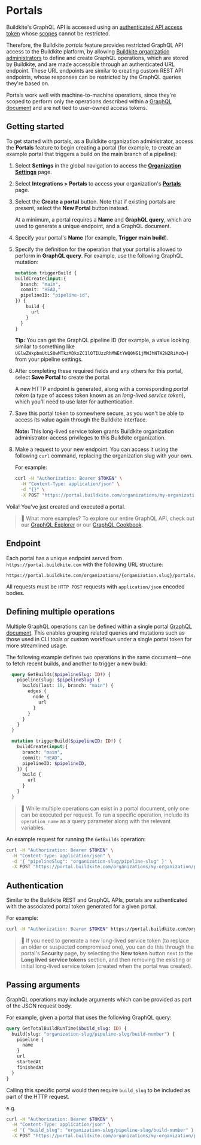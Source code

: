 # Portals

Buildkite's GraphQL API is accessed using an [authenticated API access token](/docs/apis/graphql-api#authentication) whose [scopes](/docs/apis/managing-api-tokens#token-scopes) cannot be restricted.

Therefore, the Buildkite _portals_ feature provides restricted GraphQL API access to the Buildkite platform, by allowing [Buildkite organization administrators](/docs/platform/team-management/permissions#manage-teams-and-permissions-organization-level-permissions) to define and create GraphQL operations, which are stored by Buildkite, and are made accessible through an authenticated URL endpoint. These URL endpoints are similar to creating custom REST API endpoints, whose responses can be restricted by the GraphQL queries they're based on.

Portals work well with machine-to-machine operations, since they're scoped to perform only the operations described within a [GraphQL document](https://spec.graphql.org/October2021/#sec-Language) and are not tied to user-owned access tokens.

## Getting started

To get started with portals, as a Buildkite organization administrator, access the **Portals** feature to begin creating a portal (for example, to create an example portal that triggers a build on the main branch of a pipeline):

1. Select **Settings** in the global navigation to access the [**Organization Settings**](https://buildkite.com/organizations/~/settings) page.

1. Select **Integrations > Portals** to access your organization's [**Portals**](https://buildkite.com/organizations/~/portals) page.

1. Select the **Create a portal** button. Note that if existing portals are present, select the **New Portal** button instead.

    At a minimum, a portal requires a **Name** and **GraphQL query**, which are used to generate a unique endpoint, and a GraphQL document.

1. Specify your portal's **Name** (for example, **Trigger main build**).

1. Specify the definition for the operation that your portal is allowed to perform in **GraphQL query**. For example, use the following GraphQL mutation:

    ```graphql
    mutation triggerBuild {
    buildCreate(input:{
      branch: "main",
      commit: "HEAD,"
      pipelineID: "pipeline-id",
    }) {
        build {
          url
        }
      }
    }
    ```

    **Tip:** You can get the GraphQL pipeline ID (for example, a value looking similar to something like `UGlwZWxpbmUtLS0wMTkzMDkxZC1lOTIUzzRhMWEtYWQ0NS1jMWJhNTA2N2RiMzQ=`) from your pipeline settings.

1. After completing these required fields and any others for this portal, select **Save Portal** to create the portal.

    A new HTTP endpoint is generated, along with a corresponding _portal token_ (a type of access token known as an _long-lived service token_), which you'll need to use later for authentication.

1. Save this portal token to somewhere secure, as you won't be able to access its value again through the Buildkite interface.

    **Note:** This long-lived service token grants Buildkite organization administrator-access privileges to this Buildkite organization.

1. Make a request to your new endpoint. You can access it using the following `curl` command, replacing the organization slug with your own.

    For example:

    ```sh
    curl -H "Authorization: Bearer $TOKEN" \
      -H "Content-Type: application/json" \
      -d "{}" \
      -X POST "https://portal.buildkite.com/organizations/my-organization/portals/trigger-main-build"
    ```

Voila! You've just created and executed a portal.

>📘 What more examples?
> To explore our entire GraphQL API, check out our [GraphQL Explorer](https://buildkite.com/user/graphql/console) or our [GraphQL Cookbook](https://buildkite.com/docs/apis/graphql/graphql-cookbook).

## Endpoint

Each portal has a unique endpoint served from `https://portal.buildkite.com` with the following URL structure:

```
https://portal.buildkite.com/organizations/{organization.slug}/portals/{portal}
```

All requests must be `HTTP POST` requests with `application/json` encoded bodies.

## Defining multiple operations

Multiple GraphQL operations can be defined within a single portal [GraphQL document](https://spec.graphql.org/October2021/#sec-Language). This enables grouping related queries and mutations such as those used in CLI tools or custom workflows under a single portal token for more streamlined usage.

The following example defines two operations in the same document—one to fetch recent builds, and another to trigger a new build:

```graphql
  query GetBuilds($pipelineSlug: ID!) {
    pipeline(slug: $pipelineSlug) {
      builds(last: 10, branch: "main") {
        edges {
          node {
            url
          }
        }
      }
    }
  }

  mutation triggerBuild($pipelineID: ID!) {
    buildCreate(input:{
      branch: "main",
      commit: "HEAD",
      pipelineID: $pipelineID,
    }) {
      build {
        url
      }
    }
  }
```

>📘
> While multiple operations can exist in a portal document, only one can be executed per request. To run a specific operation, include its `operation_name` as a query parameter along with the relevant variables.

An example request for running the `GetBuilds` operation:

```sh
curl -H "Authorization: Bearer $TOKEN" \
  -H "Content-Type: application/json" \
  -d '{ "pipelineSlug": "organization-slug/pipeline-slug" }' \
  -X POST "https://portal.buildkite.com/organizations/my-organization/portals/portal-slug?operation_name=GetBuilds"
```

## Authentication

Similar to the Buildkite REST and GraphQL APIs, portals are authenticated with the associated portal token generated for a given portal.

For example:

```sh
curl -H "Authorization: Bearer $TOKEN" https://portal.buildkite.com/organizations/my-org/portals/my-portal
```

>📘
> If you need to generate a new long-lived service token (to replace an older or suspected compromised one), you can do this through the portal's **Security** page, by selecting the **New token** button next to the **Long lived service tokens** section, and then removing the existing or initial long-lived service token (created when the portal was created).

## Passing arguments

GraphQL operations may include arguments which can be provided as part of the JSON request body.

For example, given a portal that uses the following GraphQL query:

```graphql
query GetTotalBuildRunTime($build_slug: ID) {
  build(slug: "organization-slug/pipeline-slug/build-number") {
    pipeline {
      name
    }
    url
    startedAt
    finishedAt
  }
}
```

Calling this specific portal would then require `build_slug` to be included as part of the HTTP request.

e.g.

```sh
curl -H "Authorization: Bearer $TOKEN" \
  -H "Content-Type: application/json" \
  -d '{ "build_slug": "organization-slug/pipeline-slug/build-number" }' \
  -X POST "https://portal.buildkite.com/organizations/my-organization/portals/get-total-build-run-time"
```
